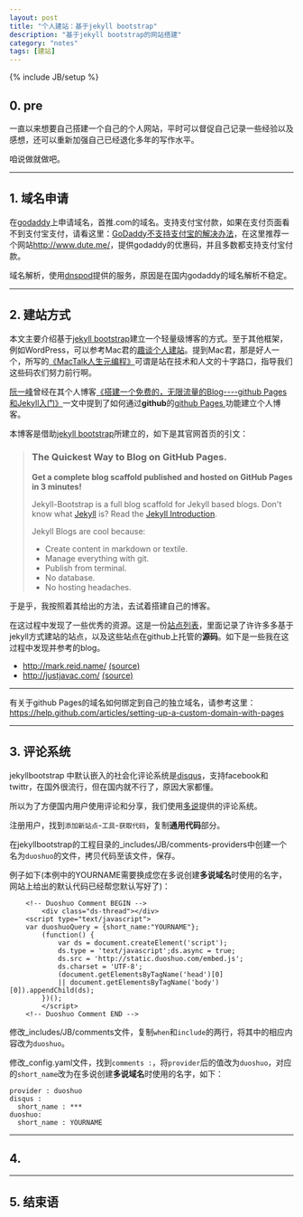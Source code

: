 ```yaml
---
layout: post
title: "个人建站：基于jekyll bootstrap"
description: "基于jekyll bootstrap的网站搭建"
category: "notes"
tags: [建站]
---
```

{% include JB/setup %}

## 0. pre
一直以来想要自己搭建一个自己的个人网站，平时可以督促自己记录一些经验以及感想，还可以重新加强自己已经退化多年的写作水平。

咱说做就做吧。

---
## 1. 域名申请
在[godaddy](http://www.godaddy.com)上申请域名，首推.com的域名。支持支付宝付款，如果在支付页面看不到支付宝支付，请看这里：[GoDaddy不支持支付宝的解决办法](http://www.dute.me/godaddy-alipay.html)，在这里推荐一个网站<http://www.dute.me/>，提供godaddy的优惠码，并且多数都支持支付宝付款。

域名解析，使用[dnspod](https://www.dnspod.cn/)提供的服务，原因是在国内godaddy的域名解析不稳定。


---
## 2. 建站方式
本文主要介绍基于[jekyll bootstrap](http://jekyllbootstrap.com/)建立一个轻量级博客的方式。至于其他框架，例如WordPress，可以参考Mac君的[趣谈个人建站](http://macshuo.com/?p=547)。提到Mac君，那是好人一个，所写的[《MacTalk人生元编程》](http://item.jd.com/11398297.html)可谓是站在技术和人文的十字路口，指导我们这些码农们努力前行啊。

[阮一峰](http://www.ruanyifeng.com)曾经在其个人博客[《搭建一个免费的，无限流量的Blog----github Pages和Jekyll入门》](http://www.ruanyifeng.com/blog/2012/08/blogging_with_jekyll.html)一文中提到了如何通过**github**的[github Pages ](http://pages.github.com)功能建立个人博客。

本博客是借助[jekyll bootstrap](http://jekyllbootstrap.com/)所建立的，如下是其官网首页的引文：

>### The Quickest Way to Blog on GitHub Pages.
>**Get a complete blog scaffold published and hosted on GitHub Pages in 3 minutes!**
>
>Jekyll-Bootstrap is a full blog scaffold for Jekyll based blogs. Don't know what [Jekyll](http://jekyllrb.com/) is? Read the [Jekyll Introduction](http://jekyllbootstrap.com/lessons/jekyll-introduction.html).
>
>Jekyll Blogs are cool because:
>
>
> * Create content in markdown or textile.
> * Manage everything with git.
> * Publish from terminal.
> * No database.
> * No hosting headaches.

于是乎，我按照着其给出的方法，去试着搭建自己的博客。

在这过程中发现了一些优秀的资源。这是一份[站点列表](https://github.com/jekyll/jekyll/wiki/Sites)，里面记录了许许多多基于jekyll方式建站的站点，以及这些站点在github上托管的**源码**。如下是一些我在这过程中发现并参考的blog。

* <http://mark.reid.name/> [(source)](https://github.com/mreid/jekyll/)
* <http://justjavac.com/> [(source)](https://github.com/justjavac/justjavac.github.com)

---
有关于github Pages的域名如何绑定到自己的独立域名，请参考这里：<https://help.github.com/articles/setting-up-a-custom-domain-with-pages>

---
## 3. 评论系统
jekyllbootstrap 中默认嵌入的社会化评论系统是[disqus](http://disqus.com)，支持facebook和twittr，在国外很流行，但在国内就不行了，原因大家都懂。

所以为了方便国内用户使用评论和分享，我们使用[多说](http://duoshuo.com)提供的评论系统。

注册用户，找到`添加新站点`-`工具`-`获取代码`，复制**通用代码**部分。

在jekyllbootstrap的工程目录的_includes/JB/comments-providers中创建一个名为`duoshuo`的文件，拷贝代码至该文件，保存。

例子如下(本例中的YOURNAME需要换成您在多说创建**多说域名**时使用的名字，网站上给出的默认代码已经帮您默认写好了)：

```
	<!-- Duoshuo Comment BEGIN -->
		<div class="ds-thread"></div>
	<script type="text/javascript">
	var duoshuoQuery = {short_name:"YOURNAME"};
		(function() {
			var ds = document.createElement('script');
			ds.type = 'text/javascript';ds.async = true;
			ds.src = 'http://static.duoshuo.com/embed.js';
			ds.charset = 'UTF-8';
			(document.getElementsByTagName('head')[0] 
			|| document.getElementsByTagName('body')[0]).appendChild(ds);
		})();
		</script>
	<!-- Duoshuo Comment END -->
```


修改_includes/JB/comments文件，复制`when`和`include`的两行，将其中的相应内容改为`duoshuo`。
	
修改_config.yaml文件，找到`comments :`，将`provider`后的值改为`duoshuo`，对应的`short_name`改为在多说创建**多说域名**时使用的名字，如下：

	provider : duoshuo
    disqus :
      short_name : ***
    duoshuo:
      short_name : YOURNAME
      
---
## 4. 

---
## 5. 结束语
   
